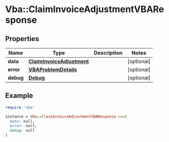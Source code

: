 # Vba::ClaimInvoiceAdjustmentVBAResponse

## Properties

| Name | Type | Description | Notes |
| ---- | ---- | ----------- | ----- |
| **data** | [**ClaimInvoiceAdjustment**](ClaimInvoiceAdjustment.md) |  | [optional] |
| **error** | [**VBAProblemDetails**](VBAProblemDetails.md) |  | [optional] |
| **debug** | [**Debug**](Debug.md) |  | [optional] |

## Example

```ruby
require 'vba'

instance = Vba::ClaimInvoiceAdjustmentVBAResponse.new(
  data: null,
  error: null,
  debug: null
)
```

